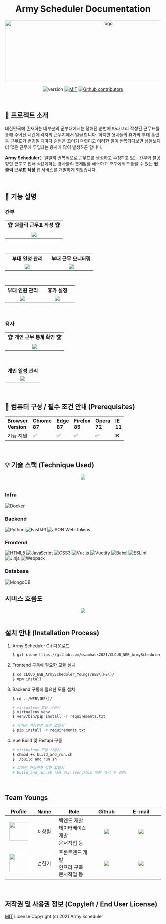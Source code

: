 <h1 align="center">Army Scheduler Documentation</h1>

<p align="center">
    <img src="WEB(FE)/src/assets/img/armyscheduler_logo.png" alt="logo" width="650" height="200"/>
</p>

<p align="center">
    <img src="https://img.shields.io/badge/version-v1.0.0-orange" alt="version"/>
    <a href="https://opensource.org/licenses/MIT"><img src="https://img.shields.io/badge/License-MIT-yellow.svg" alt="MIT"></a>
    <a href="https://github.com/osamhack2021/CLOUD_WEB_ArmyScheduler_Youngs/graphs/contributors"><img alt="Github contributors" src="https://img.shields.io/github/contributors/osamhack2021/CLOUD_WEB_ArmyScheduler_Youngs?color=success"></a>
</p>

<br/>

## 🎪 프로젝트 소개
대한민국에 존재하는 대부분의 군부대에서는 정해진 순번에 따라 미리 작성된 근무표를 통해 주어진 시간에 각자의 근무지에서 일을 합니다. 하지만 용사들의 휴가와 부대 훈련 등 근무표가 변경될 때마다 순번은 꼬이기 마련이고 이러한 일이 반복되다보면 남들보다 더 많은 근무에 투입되는 용사가 많이 발생하곤 합니다.

**Army Scheduler**는 일일히 반복적으로 근무표를 생성하고 수정하고 있는 간부와 불공정한 근무로 인해 속앓이하는 용사들의 문제점을 해소하고 모두에게 도움될 수 있는 **원클릭 근무표 작성** 웹 서비스를 개발하게 되었습니다.

<br/>

## 🎯 기능 설명

### 간부

<table>
    <tbody>
		<tr>
			<td width="100%" align="center">
				<b>🏆 원클릭 근무표 작성 🏆</b>
			</td>
		</tr>
		<tr>
            <td width="100%" align="center"><img src="docs/t5.jpg"></td>
        </tr>
   </tbody>
</table>

<br />

<table>
    <tbody>
		<tr>
			<td width="50%" align="center">
				<b>부대 일정 관리</b>
			</td>
            <td width="50%" align="center">
				<b>부대 근무 모니터링</b>
			</td>
		</tr>
		<tr>
            <td width="50%" align="center"><img src="docs/t1.jpg"></td>
            <td width="50%" align="center"><img src="docs/t2.jpg"></td>
        </tr>
   </tbody>
</table>

<br />

<table>
    <tbody>
		<tr>
			<td width="50%" align="center">
				<b>부대 인원 관리</b>
			</td>
            <td width="50%" align="center">
				<b>휴가 설정</b>
			</td>
		</tr>
		<tr>
            <td width="50%" align="center"><img src="docs/t3.jpg"></td>
            <td width="50%" align="center"><img src="docs/t4.jpg"></td>
        </tr>
   </tbody>
</table>

<br />

### 용사

<table>
    <tbody>
		<tr>
			<td width="100%" align="center">
				<b>🏆 개인 근무 통계 확인 🏆</b>
			</td>
		</tr>
		<tr>
            <td width="100%" align="center"><img src="docs/x6.jpg"></td>
        </tr>
   </tbody>
</table>

<br />

<table>
    <tbody>
		<tr>
			<td width="100%" align="center">
				<b>개인 일정 관리</b>
			</td>
		</tr>
		<tr>
            <td width="100%" align="center"><img src="docs/x7.jpg"></td>
        </tr>
   </tbody>
</table>

<br />

## 📣 컴퓨터 구성 / 필수 조건 안내 (Prerequisites)

<table>
    <tbody>
		<tr>
			<td>
				<b>Browser</b><br />
                <b>Version</b>
			</td>
            <td>
				<b>Chrome</b><br />
                <b>87</b>
			</td>
            <td>
				<b>Edge</b><br />
                <b>87</b>
			</td>
            <td>
				<b>Firefox</b><br />
                <b>85</b>
			</td>
            <td>
				<b>Opera</b><br />
                <b>72</b>
			</td>
            <td>
				<b>IE</b><br />
                <b>11</b>
			</td>
		</tr>
		<tr>
            <td>기능 지원</td>
            <td>✅</td>
            <td>✅</td>
            <td>✅</td>
            <td>✅</td>
            <td>❌</td>
        </tr>
   </tbody>
</table>

<br />

## 💡 기술 스택 (Technique Used) 

<div align="center"><a href="https://raw.githubusercontent.com/osamhack2021/CLOUD_WEB_ArmyScheduler_Youngs/master/docs/architecture.png"><img src="docs/architecture.png"></a></div>

<br />

### **Infra**

<img alt="Docker" src ="https://img.shields.io/badge/docker-2496ED.svg?&style=for-the-badge&logo=docker&logoColor=white"/>

### **Backend**

<img alt="Python" src ="https://img.shields.io/badge/python-3776AB.svg?&style=for-the-badge&logo=python&logoColor=white"/> <img alt="FastAPI" src ="https://img.shields.io/badge/fastapi-009688.svg?&style=for-the-badge&logo=fastapi&logoColor=white"/> <img alt="JSON Web Tokens" src ="https://img.shields.io/badge/jwt-000000.svg?&style=for-the-badge&logo=jsonwebtokens&logoColor=white"/>

### **Frontend**

<img alt="HTML5" src ="https://img.shields.io/badge/html5-E34F26.svg?&style=for-the-badge&logo=html5&logoColor=white"/> <img alt="JavaScript" src ="https://img.shields.io/badge/javascript-F7DF1E.svg?&style=for-the-badge&logo=javascript&logoColor=white"/> <img alt="CSS3" src ="https://img.shields.io/badge/css3-1572B6.svg?&style=for-the-badge&logo=css3&logoColor=white"/> <img alt="Vue.js" src ="https://img.shields.io/badge/vue.js-4FC08D.svg?&style=for-the-badge&logo=vue.js&logoColor=white"/> <img alt="Vuetify" src ="https://img.shields.io/badge/vuetify-1867C0.svg?&style=for-the-badge&logo=vuetify&logoColor=white"/> <img alt="Babel" src ="https://img.shields.io/badge/babel-F9DC3E.svg?&style=for-the-badge&logo=babel&logoColor=white"/> <img alt="ESLint" src ="https://img.shields.io/badge/eslint-4B32C3.svg?&style=for-the-badge&logo=eslint&logoColor=white"/>  <img alt="Jinja" src ="https://img.shields.io/badge/jinja-B41717.svg?&style=for-the-badge&logo=jinja&logoColor=white"/> <img alt="Webpack" src ="https://img.shields.io/badge/webpack-8DD6F9.svg?&style=for-the-badge&logo=webpack&logoColor=black"/>

### **Database**

<img alt="MongoDB" src ="https://img.shields.io/badge/mongodb-47A248.svg?&style=for-the-badge&logo=mongodb&logoColor=white"/>

<br />

## 서비스 흐름도

<div align="center"><a href="https://raw.githubusercontent.com/osamhack2021/CLOUD_WEB_ArmyScheduler_Youngs/master/docs/serviceflow.png"><img src="docs/serviceflow.png"></a></div>

<br />

## 설치 안내 (Installation Process)

1. Army Scheduler Git 다운로드

    ```bash
    $ git clone https://github.com/osamhack2021/CLOUD_WEB_ArmyScheduler_Youngs.git
    ```

2. Frontend 구동에 필요한 모듈 설치

    ```bash
    $ cd CLOUD_WEB_ArmyScheduler_Youngs/WEB\(FE\)/
    $ npm install
    ```

3. Backend 구동에 필요한 모듈 설치

    ```bash
    $ cd ../WEB\(BE\)/

    # virtualenv 모듈 사용시
    $ virtualenv venv
    $ venv/bin/pip install -r requirements.txt

    # 파이썬 가상환경 설정 없을시
    $ pip install -r requirements.txt
    ```

4. Vue Build 및 Fastapi 구동

    ```bash
    # virtualenv 모듈 사용시
    $ chmod +x build_and_run.sh
    $ ./build_and_run.sh

    # 파이썬 가상환경 설정 없을시
    # build_and_run.sh 내용 참고 (venv/bin 부분 제거 후 실행)
    ```
<br />

## Team Youngs

<table width="900">
<thead>
    <tr>
        <th width="100" align="center">Profile</th>
        <th width="100" align="center">Name</th>
        <th width="250" align="center">Role</th>
        <th width="150" align="center">Github</th>
        <th width="300" align="center">E-mail</th>
    </tr> 
</thead>

<tbody>
    <tr>
        <td width="100" align="center"><img src="docs/profile_L1638.png" width="60" height="60"></td>
        <td width="100" align="center">이창림</td>
        <td width="250">백엔드 개발<br>데이터베이스 개발<br>문서작업 등</td>
        <td width="150" align="center">	
	        <a href="https://github.com/L1638">
	            <img src="https://img.shields.io/badge/L1638-655ced?style=social&logo=github"/>
	        </a>
        </td>
        <td width="300" align="center">
            <a href="mailto:lcr7324@gmail.com">
                <img src="https://img.shields.io/static/v1?label=&message=lcr7324@gmail.com&color=lightblue&style=flat-square&logo=gmail">
            </a>
        </td>
    </tr>
    <tr>
        <td width="100" align="center"><img src="docs/profile_crisis513.png" width="60" height="60"></td>
        <td width="100" align="center">손한기</td>
        <td width="250">프론트엔드 개발<br>인프라 구축<br>문서작업 등</td>
        <td width="150" align="center">	
	        <a href="https://github.com/crisis513">
	            <img src="https://img.shields.io/badge/crisis513-655ced?style=social&logo=github"/>
	        </a>
        </td>
        <td width="300" align="center">
            <a href="mailto:crisis51526@gmail.com">
                <img src="https://img.shields.io/static/v1?label=&message=crisis51526@gmail.com&color=lightblue&style=flat-square&logo=gmail">
            </a>
        </td>
    </tr>
</tbody>
</table>

<br />

## 저작권 및 사용권 정보 (Copyleft / End User License)

[MIT](https://github.com/osamhack2021/CLOUD_WEB_ArmyScheduler_Youngs/blob/master/license.md) License Copyright (c) 2021 Army Scheduler
